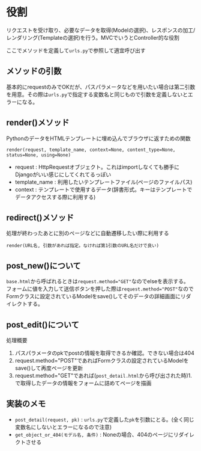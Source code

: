 # 役割
リクエストを受け取り、必要なデータを取得(Modelの選択)、レスポンスの加工/レンダリング(Templateの選択)を行う。MVCでいうとController的な役割

ここでメソッドを定義して`urls.py`で参照して適宜呼び出す

## メソッドの引数
基本的にrequestのみでOKだが、パスパラメータなどを用いたい場合は第二引数を用意。その際は`urls.py`で指定する変数名と同じもので引数を定義しないとエラーになる。

## render()メソッド
PythonのデータをHTMLテンプレートに埋め込んでブラウザに返すための関数
```
render(request, template_name, context=None, content_type=None, status=None, using=None)
```
- request : HttpRequestオブジェクト。これはimportしなくても勝手にDjangoがいい感じにしてくれてるっぽい
- template_name : 利用したいテンプレートファイル(ページのファイルパス)
- context : テンプレートで使用するデータ(辞書形式。キーはテンプレートでデータアクセスする際に利用する)

## redirect()メソッド
処理が終わったあとに別のページなどに自動遷移したい際に利用する
```
render(URL名, 引数があれば指定。なければ第1引数のURL名だけで良い)
```

## post_new()について
`base.html`から呼ばれるときは`request.method="GET"`なのでelseを表示する。<br>
フォームに値を入力して送信ボタンを押した際は`request.method="POST"`なのでFormクラスに設定されているModelをsave()してそのデータの詳細画面にリダイレクトする。

## post_edit()について
処理概要
1. パスパラメータのpkでpostの情報を取得できるか確認。できない場合は404
2. request.method="POST"であればFormクラスの設定されているModelをsave()して再度ページを更新
3. request.method="GET"であれば(`post_detail.html`から呼び出された時)1.で取得したデータの情報をフォームに詰めてページを描画


## 実装のメモ
- `post_detail(request, pk)` : `urls.py`で定義した`pk`を引数にとる。(全く同じ変数名にしないとエラーになるので注意)
- `get_object_or_404(モデル名, 条件)` : Noneの場合、404のページにリダイレクトさせる